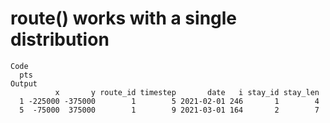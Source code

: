 # route() works with a single distribution

    Code
      pts
    Output
              x       y route_id timestep       date   i stay_id stay_len
      1 -225000 -375000        1        5 2021-02-01 246       1        4
      5  -75000  375000        1        9 2021-03-01 164       2        7

